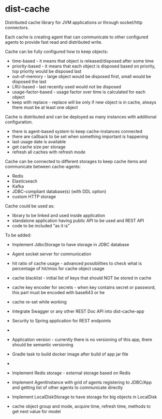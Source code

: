 # dist-cache
Distributed cache library for JVM applications or through socket/http connectors.

Each cache is creating agent that can communicate to other configured agents to provide fast read and distributed write.

Cache can be fully configured how to keep objects: 
- time-based - it means that object is released/disposed after some time
- priority-based - it means that each object is disposed based on priority, top priority would be disposed last
- out-of-memory - large object would be disposed first, small would be disposed the last
- LRU-based - last recently used would not be disposed
- usage-factor-based - usage factor over time is calculated for each object
- keep with replace - replace will be only if new object is in cache, always there must be at least one object

Cache is distributed and can be deployed as many instances with additional configuration.
- there is agent-based system to keep cache-instances connected
- there are callback to be set when something important is happening
- last usage date is available
- get cache size per storage
- refresh all caches with refresh mode

Cache can be connected to different storages to keep cache items and communicate between cache-agents:
- Redis
- Elasticseach
- Kafka
- JDBC-compliant database(s) (with DDL option)
- custom HTTP storage

Cache could be used as:
- library to be linked and used inside application
- standalone application having public API to be used and REST API
- code to be included "as it is"

To be added: 
- Implement JdbcStorage to have storage in JDBC database
- Agent socket server for communication 
- hit ratio of cache usage - advanced possibilities to check what is percentage of hit/miss for cache object usage
- cache blacklist - initial list of keys that should NOT be stored in cache
- cache key encoder for secrets - when key contains secret or password, this part must be encoded with base643 or he
- cache re-set while working
- Integrate Swagger or any other REST Doc API into dist-cache-app
- Security to Spring application for REST endpoints
- 
- Application version - currently there is no versioning of this app, there should be semantic versioning
- Gradle task to build docker image after build of app jar file
- 
- Implement Redis storage - external storage based on Redis
- Implement AgentInstance with grid of agents registering to JDBC/App and getting list of other agents to communicate directly

- Implement LocalDiskStorage to have storage for big objects in LocalDisk
- cache object group and mode, acquire time, refresh time, methods to get next value for model

